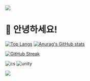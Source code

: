 <img src="https://capsule-render.vercel.app/api?type=waving&color=FC7174&height=150&section=header" />

# 👋 안녕하세요!

[![Top Langs](https://github-readme-stats.vercel.app/api/top-langs/?username=simgksk)](https://github.com/anuraghazra/github-readme-stats)
[![Anurag's GitHub stats](https://github-readme-stats.vercel.app/api?username=simgksk)](https://github.com/anuraghazra/github-readme-stats)

[![GitHub Streak](https://streak-stats.demolab.com?user=simgksk&theme=material&hide_border=&border_radius=5&locale=ko&date_format=%5BY.%5Dn.j&card_width=500)](https://git.io/streak-stats)

![cs](https://img.shields.io/badge/C%23-239120?style=for-the-badge&logo=c-sharp&logoColor=white)
![unity](https://img.shields.io/badge/Unity-100000?style=for-the-badge&logo=unity&logoColor=white)

<img src="https://capsule-render.vercel.app/api?type=waving&color=FC7174&height=150&section=footer" />
